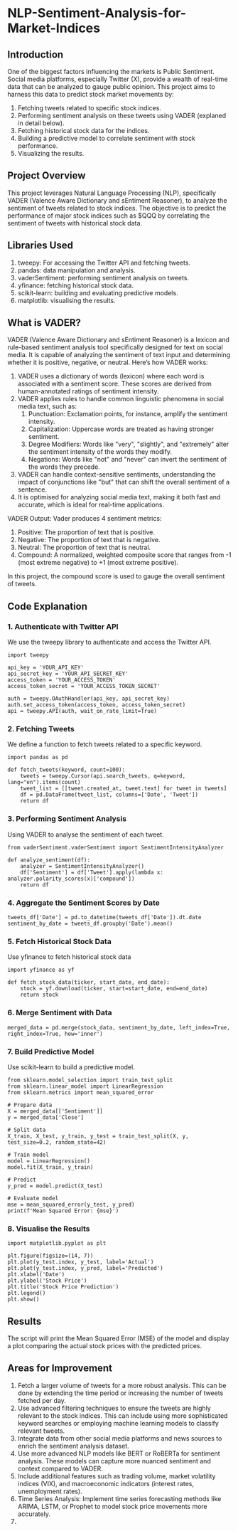 # NLP-Sentiment-Analysis-for-Market-Indices
## Introduction
One of the biggest factors influencing the markets is Public Sentiment. Social media platforms, especially Twitter (X), provide a wealth of real-time data that can be analyzed to gauge public opinion. This project aims to harness this data to predict stock market movements by:

1. Fetching tweets related to specific stock indices.
2. Performing sentiment analysis on these tweets using VADER (explaned in detail below).
3. Fetching historical stock data for the indices.
4. Building a predictive model to correlate sentiment with stock performance.
5. Visualizing the results.

## Project Overview

This project leverages Natural Language Processing (NLP), specifically VADER (Valence Aware Dictionary and sEntiment Reasoner), to analyze the sentiment of tweets related to stock indices. The objective is to predict the performance of major stock indices such as $QQQ by correlating the sentiment of tweets with historical stock data.

## Libraries Used 

1. tweepy: For accessing the Twitter API and fetching tweets.
2. pandas: data manipulation and analysis.
3. vaderSentiment: performing sentiment analysis on tweets.
4. yfinance: fetching historical stock data.
5. scikit-learn: building and evaluating predictive models.
6. matplotlib: visualising the results.

## What is VADER?

VADER (Valence Aware Dictionary and sEntiment Reasoner) is a lexicon and rule-based sentiment analysis tool specifically designed for text on social media. It is capable of analyzing the sentiment of text input and determining whether it is positive, negative, or neutral. Here’s how VADER works:

1. VADER uses a dictionary of words (lexicon) where each word is associated with a sentiment score. These scores are derived from human-annotated ratings of sentiment intensity.
2. VADER applies rules to handle common linguistic phenomena in social media text, such as:
    1. Punctuation: Exclamation points, for instance, amplify the sentiment intensity.
    2. Capitalization: Uppercase words are treated as having stronger sentiment.
    3. Degree Modifiers: Words like "very", "slightly", and "extremely" alter the sentiment intensity of the words they modify.
    4. Negations: Words like "not" and "never" can invert the sentiment of the words they precede.
3. VADER can handle context-sensitive sentiments, understanding the impact of conjunctions like "but" that can shift the overall sentiment of a sentence.
4. It is optimised for analyzing social media text, making it both fast and accurate, which is ideal for real-time applications.

VADER Output: Vader produces 4 sentiment metrics:
  1. Positive: The proportion of text that is positive.
  2. Negative: The proportion of text that is negative.
  3. Neutral: The proportion of text that is neutral.
  4. Compound: A normalized, weighted composite score that ranges from -1 (most extreme negative) to +1 (most extreme positive).

In this project, the compound score is used to gauge the overall sentiment of tweets.

## Code Explanation

### 1. Authenticate with Twitter API

We use the tweepy library to authenticate and access the Twitter API.

```
import tweepy

api_key = 'YOUR_API_KEY'
api_secret_key = 'YOUR_API_SECRET_KEY'
access_token = 'YOUR_ACCESS_TOKEN'
access_token_secret = 'YOUR_ACCESS_TOKEN_SECRET'

auth = tweepy.OAuthHandler(api_key, api_secret_key)
auth.set_access_token(access_token, access_token_secret)
api = tweepy.API(auth, wait_on_rate_limit=True)
```

### 2. Fetching Tweets

We define a function to fetch tweets related to a specific keyword.

```
import pandas as pd

def fetch_tweets(keyword, count=100):
    tweets = tweepy.Cursor(api.search_tweets, q=keyword, lang="en").items(count)
    tweet_list = [[tweet.created_at, tweet.text] for tweet in tweets]
    df = pd.DataFrame(tweet_list, columns=['Date', 'Tweet'])
    return df
```

### 3. Performing Sentiment Analysis

Using VADER to analyse the sentiment of each tweet.

```
from vaderSentiment.vaderSentiment import SentimentIntensityAnalyzer

def analyze_sentiment(df):
    analyzer = SentimentIntensityAnalyzer()
    df['Sentiment'] = df['Tweet'].apply(lambda x: analyzer.polarity_scores(x)['compound'])
    return df
```

### 4. Aggregate the Sentiment Scores by Date

```
tweets_df['Date'] = pd.to_datetime(tweets_df['Date']).dt.date
sentiment_by_date = tweets_df.groupby('Date').mean()
```
### 5. Fetch Historical Stock Data

Use yfinance to fetch historical stock data

```
import yfinance as yf

def fetch_stock_data(ticker, start_date, end_date):
    stock = yf.download(ticker, start=start_date, end=end_date)
    return stock
```

### 6. Merge Sentiment with Data

```
merged_data = pd.merge(stock_data, sentiment_by_date, left_index=True, right_index=True, how='inner')
```

### 7. Build Predictive Model

Use scikit-learn to build a predictive model.

```
from sklearn.model_selection import train_test_split
from sklearn.linear_model import LinearRegression
from sklearn.metrics import mean_squared_error

# Prepare data
X = merged_data[['Sentiment']]
y = merged_data['Close']

# Split data
X_train, X_test, y_train, y_test = train_test_split(X, y, test_size=0.2, random_state=42)

# Train model
model = LinearRegression()
model.fit(X_train, y_train)

# Predict
y_pred = model.predict(X_test)

# Evaluate model
mse = mean_squared_error(y_test, y_pred)
print(f'Mean Squared Error: {mse}')
```

### 8. Visualise the Results

```
import matplotlib.pyplot as plt

plt.figure(figsize=(14, 7))
plt.plot(y_test.index, y_test, label='Actual')
plt.plot(y_test.index, y_pred, label='Predicted')
plt.xlabel('Date')
plt.ylabel('Stock Price')
plt.title('Stock Price Prediction')
plt.legend()
plt.show()
```

## Results

The script will print the Mean Squared Error (MSE) of the model and display a plot comparing the actual stock prices with the predicted prices.

## Areas for Improvement

1. Fetch a larger volume of tweets for a more robust analysis. This can be done by extending the time period or increasing the number of tweets fetched per day.
2. Use advanced filtering techniques to ensure the tweets are highly relevant to the stock indices. This can include using more sophisticated keyword searches or employing machine learning models to classify relevant tweets.
3. Integrate data from other social media platforms and news sources to enrich the sentiment analysis dataset.
4. Use more advanced NLP models like BERT or RoBERTa for sentiment analysis. These models can capture more nuanced sentiment and context compared to VADER.
5. Include additional features such as trading volume, market volatility indices (VIX), and macroeconomic indicators (interest rates, unemployment rates).
6. Time Series Analysis: Implement time series forecasting methods like ARIMA, LSTM, or Prophet to model stock price movements more accurately.
7. 
